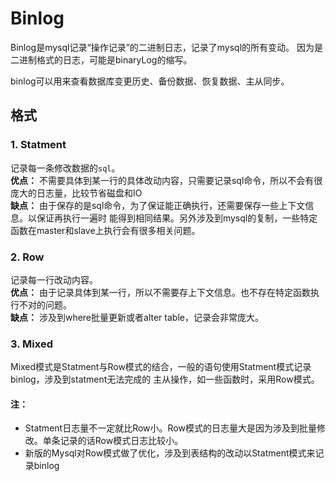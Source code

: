 # Binlog

Binlog是mysql记录“操作记录”的二进制日志，记录了mysql的所有变动。
因为是二进制格式的日志，可能是binaryLog的缩写。

binlog可以用来查看数据库变更历史、备份数据、恢复数据、主从同步。

## 格式
### 1. Statment
记录每一条修改数据的`sql`。   
**优点：**
不需要具体到某一行的具体改动内容，只需要记录sql命令，所以不会有很庞大的日志量，比较节省磁盘和IO   
**缺点：**
由于保存的是sql命令，为了保证能正确执行，还需要保存一些上下文信息。以保证再执行一遍时
能得到相同结果。另外涉及到mysql的复制，一些特定函数在master和slave上执行会有很多相关问题。

### 2. Row
记录每一行改动内容。   
**优点：**
由于记录具体到某一行，所以不需要存上下文信息。也不存在特定函数执行不对的问题。    
**缺点：**
涉及到where批量更新或者alter table，记录会非常庞大。

### 3. Mixed
Mixed模式是Statment与Row模式的结合，一般的语句使用Statment模式记录binlog，涉及到statment无法完成的
主从操作，如一些函数时，采用Row模式。

#### 注：
* Statment日志量不一定就比Row小。Row模式的日志量大是因为涉及到批量修改。单条记录的话Row模式日志比较小。
* 新版的Mysql对Row模式做了优化，涉及到表结构的改动以Statment模式来记录binlog